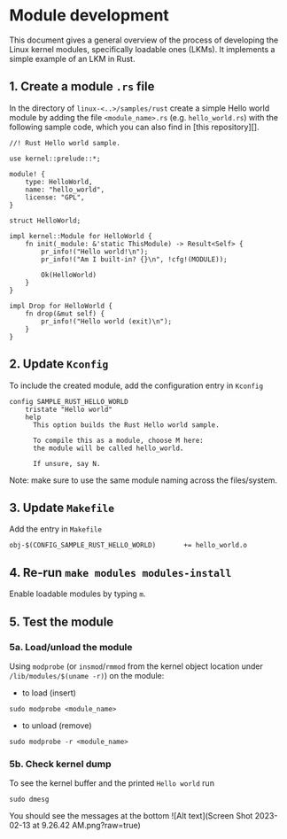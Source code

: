 # Module development
This document gives a general overview of the process of developing the Linux kernel modules, specifically loadable ones (LKMs). It implements a simple example of an LKM in Rust.

## 1. Create a module `.rs` file
In the directory of `linux-<..>/samples/rust` create a simple Hello world module by adding the file `<module_name>.rs` (e.g. `hello_world.rs`) with the following sample code, which you can also find in [this repository][].
```
//! Rust Hello world sample.

use kernel::prelude::*;

module! {
    type: HelloWorld,
    name: "hello_world",
    license: "GPL",
}

struct HelloWorld;

impl kernel::Module for HelloWorld {
    fn init(_module: &'static ThisModule) -> Result<Self> {
        pr_info!("Hello world!\n");
        pr_info!("Am I built-in? {}\n", !cfg!(MODULE));

        Ok(HelloWorld)
    }
}

impl Drop for HelloWorld {
    fn drop(&mut self) {
        pr_info!("Hello world (exit)\n");
    }
}
```

## 2. Update `Kconfig`
To include the created module, add the configuration entry in `Kconfig`
```
config SAMPLE_RUST_HELLO_WORLD
	tristate "Hello world"
	help
	  This option builds the Rust Hello world sample.

	  To compile this as a module, choose M here:
	  the module will be called hello_world.

	  If unsure, say N.
```
Note: make sure to use the same module naming across the files/system.

## 3. Update `Makefile`
Add the entry in `Makefile`
```
obj-$(CONFIG_SAMPLE_RUST_HELLO_WORLD)		+= hello_world.o
```

## 4. Re-run `make modules modules-install`
Enable loadable modules by typing `m`.

## 5. Test the module

### 5a. Load/unload the module
Using `modprobe` (or `insmod`/`rmmod` from the kernel object location under `/lib/modules/$(uname -r)`) on the module:
- to load (insert)
```
sudo modprobe <module_name>
```
- to unload (remove)
```
sudo modprobe -r <module_name>
```

### 5b. Check kernel dump
To see the kernel buffer and the printed `Hello world` run
```
sudo dmesg
```
You should see the messages at the bottom
![Alt text](Screen Shot 2023-02-13 at 9.26.42 AM.png?raw=true)
